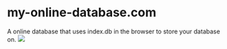 # my-online-database.com
A online database that uses index.db in the browser to store your database on.
<img src="https://i.imgur.com/R7ABRk6.jpeg">
